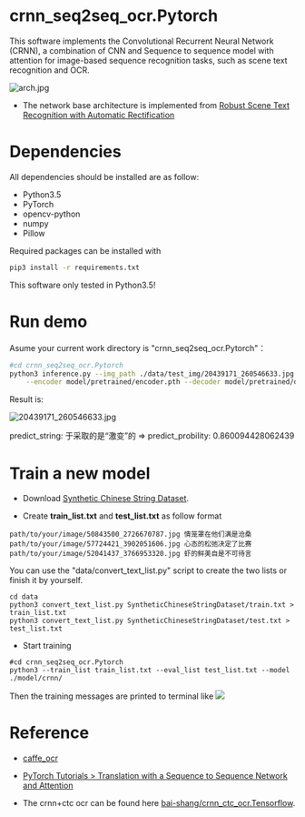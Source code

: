 # crnn_seq2seq_ocr.Pytorch

This software implements the Convolutional Recurrent Neural Network (CRNN), a combination of CNN and Sequence to sequence model with attention for image-based sequence recognition tasks, such as scene text recognition and OCR.

![arch.jpg](https://github.com/bai-shang/crnn_seq2seq_ocr.Pytorch/blob/master/data/arch.jpg?raw=true)

* The network base architecture is implemented from [Robust Scene Text Recognition with Automatic Rectification](https://arxiv.org/abs/1603.03915)

# Dependencies
All dependencies should be installed are as follow:
* Python3.5
* PyTorch
* opencv-python
* numpy
* Pillow

Required packages can be installed with
```bash
pip3 install -r requirements.txt
```

This software only tested in Python3.5!

# Run demo

Asume your current work directory is "crnn_seq2seq_ocr.Pytorch"：  

```bash
#cd crnn_seq2seq_ocr.Pytorch
python3 inference.py --img_path ./data/test_img/20439171_260546633.jpg \
    --encoder model/pretrained/encoder.pth --decoder model/pretrained/decoder.pth
```

Result is:  

![20439171_260546633.jpg](https://github.com/bai-shang/crnn_seq2seq_ocr.Pytorch/blob/master/data/test_img/20439171_260546633.jpg?raw=true)

predict_string: 于采取的是“激变”的 => predict_probility: 0.860094428062439  



# Train a new model

* Download [Synthetic Chinese String Dataset](https://pan.baidu.com/s/1dFda6R3#list/path=%2F).  

* Create **train_list.txt** and **test_list.txt** as follow format
```
path/to/your/image/50843500_2726670787.jpg 情笼罩在他们满是沧桑
path/to/your/image/57724421_3902051606.jpg 心态的松弛决定了比赛
path/to/your/image/52041437_3766953320.jpg 虾的鲜美自是不可待言
```
You can use the "data/convert_text_list.py" script to create the two lists or finish it by yourself.
```
cd data
python3 convert_text_list.py SyntheticChineseStringDataset/train.txt > train_list.txt
python3 convert_text_list.py SyntheticChineseStringDataset/test.txt > test_list.txt
```

* Start training
```
#cd crnn_seq2seq_ocr.Pytorch
python3 --train_list train_list.txt --eval_list test_list.txt --model ./model/crnn/ 
``` 
Then the training messages are printed to terminal like
![](https://github.com/bai-shang/crnn_seq2seq_ocr.Pytorch/blob/master/data/start_train.jpg?raw=true)


# Reference
* [caffe_ocr](https://github.com/senlinuc/caffe_ocr)

* [PyTorch Tutorials >  Translation with a Sequence to Sequence Network and Attention](https://pytorch.org/tutorials/intermediate/seq2seq_translation_tutorial.html)

* The crnn+ctc ocr can be found here [bai-shang/crnn_ctc_ocr.Tensorflow](https://github.com/bai-shang/crnn_ctc_ocr.Tensorflow).




